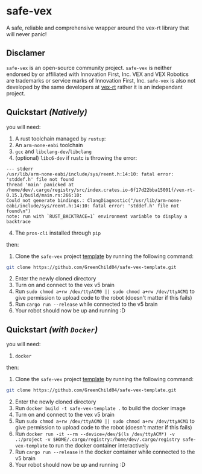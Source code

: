 # safe-vex
A safe, reliable and comprehensive wrapper around the vex-rt library that will never panic!

## Disclamer
`safe-vex` is an open-source community project. `safe-vex` is neither endorsed by or affiliated with Innovation First, Inc. VEX and VEX Robotics are trademarks or service marks of Innovation First, Inc. `safe-vex` is also not developed by the same developers at [vex-rt](https://crates.io/crates/vex-rt) rather it is an independant project.

## Quickstart *(Natively)*
you will need:
1. A rust toolchain managed by `rustup`:
2. An `arm-none-eabi` toolchain
3. `gcc` and `libclang-dev`/`libclang`
4. (optional) `libc6-dev` if rustc is throwing the error:
```
--- stderr
/usr/lib/arm-none-eabi/include/sys/reent.h:14:10: fatal error: 'stddef.h' file not found
thread 'main' panicked at /home/dev/.cargo/registry/src/index.crates.io-6f17d22bba15001f/vex-rt-0.15.1/build/main.rs:266:10:
Could not generate bindings.: ClangDiagnostic("/usr/lib/arm-none-eabi/include/sys/reent.h:14:10: fatal error: 'stddef.h' file not found\n")
note: run with `RUST_BACKTRACE=1` environment variable to display a backtrace
```
4. The `pros-cli` installed through `pip`

then:
1. Clone the `safe-vex` project [template](https://github.com/GreenChild04/safe-vex-template) by running the following command:
```sh
git clone https://github.com/GreenChild04/safe-vex-template.git
```
2. Enter the newly cloned directory
3. Turn on and connect to the vex v5 brain
4. Run `sudo chmod a+rw /dev/ttyACM0 || sudo chmod a+rw /dev/ttyACM1` to give permission to upload code to the robot (doesn't matter if this fails)
5. Run `cargo run --release` while connected to the v5 brain
6. Your robot should now be up and running :D

## Quickstart *(with `Docker`)*
you will need:
1. `docker`

then:
1. Clone the `safe-vex` project [template](https://github.com/GreenChild04/safe-vex-template) by running the following command:
```sh
git clone https://github.com/GreenChild04/safe-vex-template.git
```
2. Enter the newly cloned directory
3. Run `docker build -t safe-vex-template .` to build the docker image
4. Turn on and connect to the vex v5 brain
5. Run `sudo chmod a+rw /dev/ttyACM0 || sudo chmod a+rw /dev/ttyACM1` to give permission to upload code to the robot (doesn't matter if this fails)
6. Run `docker run -it --rm --device=/dev/$(ls /dev/ttyACM*) -v .:/project -v $HOME/.cargo/registry:/home/dev/.cargo/registry safe-vex-template` to run the docker container interactively
7. Run `cargo run --release` in the docker container while connected to the v5 brain
8. Your robot should now be up and running :D
